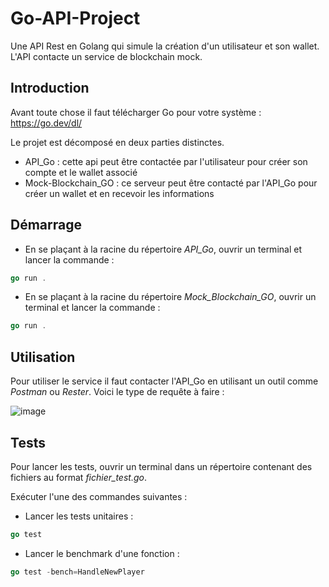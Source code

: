 # Go-API-Project
Une API Rest en Golang qui simule la création d'un utilisateur et son wallet. L'API contacte un service de blockchain mock.

## Introduction

Avant toute chose il faut télécharger Go pour votre système : https://go.dev/dl/

Le projet est décomposé en deux parties distinctes.

- API_Go : cette api peut être contactée par l'utilisateur pour créer son compte et le wallet associé
- Mock-Blockchain_GO : ce serveur peut être contacté par l'API_Go pour créer un wallet et en recevoir les informations

## Démarrage

- En se plaçant à la racine du répertoire *API_Go*, ouvrir un terminal et lancer la commande :
```go
go run .
```

- En se plaçant à la racine du répertoire *Mock_Blockchain_GO*, ouvrir un terminal et lancer la commande :
```go
go run .
```

## Utilisation

Pour utiliser le service il faut contacter l'API_Go en utilisant un outil comme *Postman* ou *Rester*. Voici le type de requête à faire :

![image](https://user-images.githubusercontent.com/62239442/189850121-9809af76-0936-4f8c-a04a-40e8695b785f.png)

## Tests

Pour lancer les tests, ouvrir un terminal dans un répertoire contenant des fichiers au format *fichier_test.go*. 

Exécuter l'une des commandes suivantes : 
- Lancer les tests unitaires : 
```go
go test
```
- Lancer le benchmark d'une fonction :
```go
go test -bench=HandleNewPlayer
```
